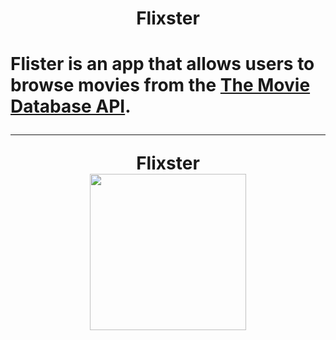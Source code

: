 <h1 align="center"> Flixster <h1>

Flister is an app that allows users to browse movies from the [The Movie Database API](http://docs.themoviedb.apiary.io/#).

---


<p align="center">  Flixster<br>
   <img src="flixster.gif" width=250><br>
 </p>
